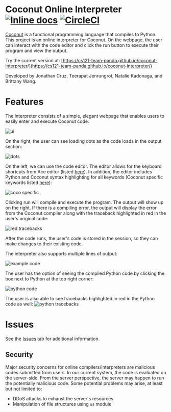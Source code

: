# Coconut Online Interpreter [![Inline docs](http://inch-ci.org/github/cs121-team-panda/coconut-interpreter-flask.svg?branch=master)](http://inch-ci.org/github/cs121-team-panda/coconut-interpreter-flask) [![CircleCI](https://circleci.com/gh/cs121-team-panda/coconut-interpreter-flask/tree/master.svg?style=svg)](https://circleci.com/gh/cs121-team-panda/coconut-interpreter-flask/tree/master)

[Coconut](http://coconut-lang.org/) is a functional programming language that compiles to Python. This project is an online interpreter for Coconut. On the webpage, the user can interact with the code editor and click the run button to execute their program and view the output.

Try the current version at: [https://cs121-team-panda.github.io/coconut-interpreter/](https://cs121-team-panda.github.io/coconut-interpreter/)

Developed by Jonathan Cruz, Teerapat Jenrungrot, Natalie Kadonaga, and Brittany Wang.

# Features

The interpreter consists of a simple, elegant webpage that enables users to easily enter and execute Coconut code.

![ui](https://user-images.githubusercontent.com/35832643/37873776-fcecfff2-2fd7-11e8-991b-339363e8489e.png)

On the right, the user can see loading dots as the code loads in the output section:

![dots](https://user-images.githubusercontent.com/35832643/37873777-0d66bf4e-2fd8-11e8-8f14-555df97d3312.png)

On the left, we can use the code editor. The editor allows for the keyboard shortcuts from Ace editor (listed [here](https://github.com/ajaxorg/ace/wiki/Default-Keyboard-Shortcuts)). In addition, the editor includes Python and Coconut syntax highlighting for all keywords (Coconut specific keywords listed [here](http://coconut.readthedocs.io/en/latest/DOCS.html#keywords)):

![coco specific](https://user-images.githubusercontent.com/35832643/37873781-17561450-2fd8-11e8-8659-1c70463a48aa.png)

Clicking run will compile and execute the program. The output will show up on the right. If there is a compiling error, the output will display the error from the Coconut compiler along with the traceback highlighted in red in the user's original code:

![red tracebacks](https://user-images.githubusercontent.com/35832643/37873784-28079e7c-2fd8-11e8-8c7e-14a954f44264.png)

After the code runs, the user's code is stored in the session, so they can make changes to their existing code. 

The interpreter also supports multiple lines of output:

![example code](https://user-images.githubusercontent.com/35832643/37873786-338affdc-2fd8-11e8-8544-cb8c85bd9be3.png)

The user has the option of seeing the compiled Python code by clicking the box next to Python at the top right corner:

![python code](https://user-images.githubusercontent.com/35832643/37873787-43191844-2fd8-11e8-90b0-e58317c27420.png)

The user is also able to see tracebacks highlighted in red in the Python code as well:
![python tracebacks](https://user-images.githubusercontent.com/35832643/37873790-49e9130e-2fd8-11e8-9bb1-2f3467d09393.png)

# Issues

See the [Issues](https://github.com/cs121-team-panda/coconut-interpreter-flask/issues) tab for additional information.

## Security

Major security concerns for online compilers/interpreters are malicious codes submitted from users. In our current system, the code is evaluated on the server-side. From the server perspective, the server may happen to run the potentially malicious code. Some potential problems may arise, at least but not limited to:

* DDoS attacks to exhaust the server's resources.
* Manipulation of file structures using `os` module

